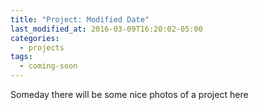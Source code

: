 ```yaml
---
title: "Project: Modified Date"
last_modified_at: 2016-03-09T16:20:02-05:00
categories:
  - projects
tags:
  - coming-soon
---
```


Someday there will be some nice photos of a project here